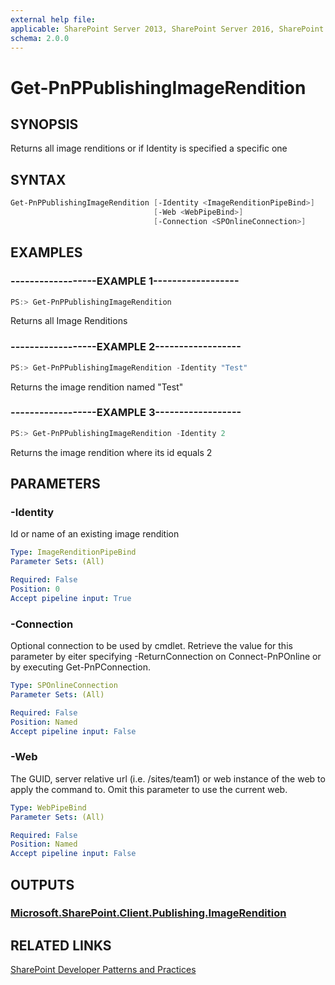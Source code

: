 ```yaml
---
external help file:
applicable: SharePoint Server 2013, SharePoint Server 2016, SharePoint Online
schema: 2.0.0
---
```

# Get-PnPPublishingImageRendition

## SYNOPSIS
Returns all image renditions or if Identity is specified a specific one

## SYNTAX 

```powershell
Get-PnPPublishingImageRendition [-Identity <ImageRenditionPipeBind>]
                                [-Web <WebPipeBind>]
                                [-Connection <SPOnlineConnection>]
```

## EXAMPLES

### ------------------EXAMPLE 1------------------
```powershell
PS:> Get-PnPPublishingImageRendition
```

Returns all Image Renditions

### ------------------EXAMPLE 2------------------
```powershell
PS:> Get-PnPPublishingImageRendition -Identity "Test"
```

Returns the image rendition named "Test"

### ------------------EXAMPLE 3------------------
```powershell
PS:> Get-PnPPublishingImageRendition -Identity 2
```

Returns the image rendition where its id equals 2

## PARAMETERS

### -Identity
Id or name of an existing image rendition

```yaml
Type: ImageRenditionPipeBind
Parameter Sets: (All)

Required: False
Position: 0
Accept pipeline input: True
```

### -Connection
Optional connection to be used by cmdlet. Retrieve the value for this parameter by eiter specifying -ReturnConnection on Connect-PnPOnline or by executing Get-PnPConnection.

```yaml
Type: SPOnlineConnection
Parameter Sets: (All)

Required: False
Position: Named
Accept pipeline input: False
```

### -Web
The GUID, server relative url (i.e. /sites/team1) or web instance of the web to apply the command to. Omit this parameter to use the current web.

```yaml
Type: WebPipeBind
Parameter Sets: (All)

Required: False
Position: Named
Accept pipeline input: False
```

## OUTPUTS

### [Microsoft.SharePoint.Client.Publishing.ImageRendition](https://msdn.microsoft.com/en-us/library/microsoft.sharepoint.client.publishing.imagerendition.aspx)

## RELATED LINKS

[SharePoint Developer Patterns and Practices](http://aka.ms/sppnp)